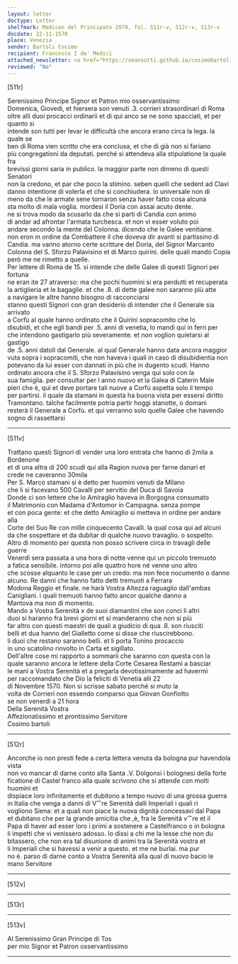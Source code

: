 ```yaml
---
layout: letter
doctype: Letter
shelfmark: Mediceo del Principato 2979, fol. 511r-v, 512r-v, 513r-v
docdate: 22-11-1570
place: Venezia
sender: Bartoli Cosimo
recipient: Francesco I de' Medici
attached_newsletter: <a href="https://smansutti.github.io/cosimobartoli/texts/3080_213/">3080_213</a>
reviewed: "No"
---
```


[511r]  
  
  
Serenissimo Principe Signor et Patron mio osservantissimo  
Domenica, Giovedì, et hiersera son venuti .3. corrieri strasordinari di Roma  
oltre alli duoi procacci ordinarii et di qui anco se ne sono spacciati, et per quanto si  
intende son tutti per levar le difficultà che ancora erano circa la lega. la quale se  
ben di Roma vien scritto che era conclusa, et che di già non si fariano  
più congregationi da deputati. perché si attendeva alla stipulatione la quale fra  
brevissi giorni saria in publico. la maggior parte non dimeno di questi Senatori  
non la credono, et par che poco la stimino. seben quelli che sedent ad Clavi  
danno intentione di volerla et che si conchiudera. lo universale non di  
meno da che le armate sene tornaron senza haver fatto cosa alcuna  
sta molto di mala voglia. mordesi il Doria con assai acuto dente.  
ne si trova modo da scusarlo da che si parti di Candia con animo  
di andar ad afrontar l'armata turchesca. et non vi esser voluto poi  
andare secondo la mente del Colonna. dicendo che le Galee venitiane.  
non eron in ordine da Combattere il che doveva dir avanti si partissino di  
Candia. ma vanno atorno certe scritture del Doria, del Signor Marcanto  
Colonna del S. Sforzo Palavisino et di Marco quirini. delle quali mandò Copia  
però me ne rimetto a quelle.  
Per lettere di Roma de 15. si intende che delle Galee di questi Signori per fortuna  
ne eran ite 27 atraverso: ma che pochi huomini si era perdutti et recuperata  
la artiglieria et le bagaglie. et che .8. di dette galee non saranno più atte  
a navigare le altre hanno bisogno di racconciarsi  
stanno questi Signori con gran desiderio di intender che il Generale sia arrivato  
a Corfù al quale hanno ordinato che il Quirini sopracomito che lo  
disubidi, et che egli bandi per .5. anni di venetia, lo mandi qui in ferri per  
che intendono gastigarlo più severamente. et non voglion quietarsi al gastigo  
de .5. anni datoli dal Generale. al qual Generale hanno data ancora maggior  
vuta sopra i sopracomiti, che non haveva i quali in caso di disubidientia non  
potevano da lui esser con dannati in più che in dugento scudi. Hanno  
ordinato ancora che il S. Sforzo Palavisino venga qui solo con la  
sua famiglia. per consultar per l anno nuovo et la Galea di Caterin Male  
pieri che è, qui et deve portare tali nuove a Corfù aspetta solo il tempo  
per partirsi. il quale da stamani in questa ha buona vista per essersi diritto  
Tramontano. talche facilmente potria partir hoggi stanotte, o domani  
resterà il Generale a Corfù. et qui verranno solo quelle Galee che havendo  
sogno di rassettarsi  
  
---  

[511v]  
  
  
Trattano questi Signori di vender una loro entrata che hanno di 2mila a Bordenone  
et di una altra di 200 scudi qui alla Ragion nuova per farne danari et  
crede ne caveranno 30mila  
Per S. Marco stamani si è detto per huomini venuti da Milano  
che li si facevano 500 Cavalli per servitio del Duca di Savoia  
Donde ci son lettere che lo Amiraglio haveva in Borgogna consumato  
il Matrimonio con Madama d'Antomor in Campagna. senza pompe  
et con poca gente: et che detto Amiraglio si metteva in ordine per andare alla  
Corte del Suo Re con mille cinquecento Cavalli. la qual cosa qui ad alcuni  
da che sospettare et da dubitar di qualche nuovo travaglio. o sospetto.  
Altro di momento per questa non posso scrivere circa in travagli delle guerre  
Venerdì sera passata a una hora di notte venne qui un piccolo tremuoto  
a fatica sensibile. intorno poi alle quattro hore né venne uno altro  
che scosse alquanto le case per un credo: ma non fece nocumento o danno  
alcuno. Re danni che hanno fatto detti tremuoti a Ferrara  
Modona Reggio et finale. ne harà Vostra Altezza raguaglio dall'ambas  
Canigliani. i quali tremuoti hanno fatto ancor qualche danno a  
Mantova ma non di momento.  
Mando a Vostra Serenità x de suoi diamantini che son conci li altri  
duoi si haranno fra brevi giorni et si manderanno che non si più  
far altro con questi maestri de quali a giudicio di qua .8. son riusciti  
belli et dua hanno del Gialletto come si disse che riuscirebbono.  
li duoi che restano saranno belli. et li porta Tonino procaccio  
in uno scatolino rinvolto in Carta et sigillato.  
Dell'altre cose mi rapporto a sommarii che saranno con questa con la  
quale saranno ancora le lettere della Corte Cesarea Restami a basciar  
le mani a Vostra Serenità et a pregarla devotissimamente ad havermi  
per raccomandato che Dio la feliciti di Venetia alli 22  
di Novembre 1570. Non si scrisse sabato perché si muto la  
volta de Corrieri non essendo comparso qua Giovan Gonfiotto  
se non venerdì a 21 hora  
Della Serenità Vostra  
Affezionatissimo et prontissimo Servitore  
Cosimo bartoli  
  
---  

[512r]  
  
  
Ancorche io non presti fede a certa lettera venuta da bologna pur havendola vista  
non vo mancar di darne conto alla Santa .V. Dolgonsi i bolognesi della forte  
ficatione di Castel franco alla quale scrivono che si attende con molti huomini et  
dispiace loro infinitamente et dubitono a tempo nuovo di una grossa guerra  
in Italia che venga a danni di V⁀re Serenità dalli Imperiali i quali ri  
vogliono Siena: et a quali non piace la nuova dignità concessavi dal Papa  
et dubitano che per la grande amicitia che ,è, fra le Serenità v⁀re et il  
Papa di haver ad esser loro i primi a sostenere a Castelfranco o in bologna  
li impetti che vi venissero adosso. Io dissi a chi me la lesse che non du  
bitassero, che non era tal disunione di animi tra la Serenità vostra et  
li Imperiali che si havessi a venir a questo. et me ne burlai. ma pur  
no è. parso di darne conto a Vostra Serenità alla qual di nuovo bacio le  
mano Servitore  
  
---  

[512v]  
  
  
  
---  

[513r]  
  
  
  
---  

[513v]  
  
  
Al Serenissimo Gran Principe di Tos  
per mio Signor et Patron osservantissimo  
  
---  

